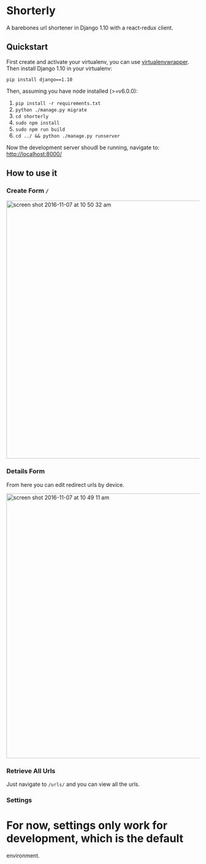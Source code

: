 # Shorterly #

A barebones url shortener in Django 1.10 with a react-redux client.

## Quickstart ##


First create and activate your virtualenv, you can use [virtualenvwrapper](https://virtualenvwrapper.readthedocs.org/en/latest/). Then install Django 1.10 in your virtualenv:

    pip install django==1.10

Then, assuming you have node installed (>=v6.0.0):

1. `pip install -r requirements.txt`
2. `python ./manage.py migrate`
3. `cd shorterly`
4. `sudo npm install`
5. `sudo npm run build`
6. `cd ../ && python ./manage.py runserver`

Now the development server shoudl be running, navigate to: [http://localhost:8000/](http://localhost:8000/)

## How to use it ##

### Create Form `/`

<img width="672" alt="screen shot 2016-11-07 at 10 50 32 am" src="https://cloud.githubusercontent.com/assets/796926/20064288/33552812-a4d8-11e6-9592-ff47502b0d30.png">

### Details Form

From here you can edit redirect urls by device.

<img width="690" alt="screen shot 2016-11-07 at 10 49 11 am" src="https://cloud.githubusercontent.com/assets/796926/20064385/85cdea52-a4d8-11e6-9254-efbbbe8b4c46.png">

### Retrieve All Urls

Just navigate to `/urls/` and you can view all the urls.

### Settings ###

# For now, settings only work for development, which is the default
environment.
